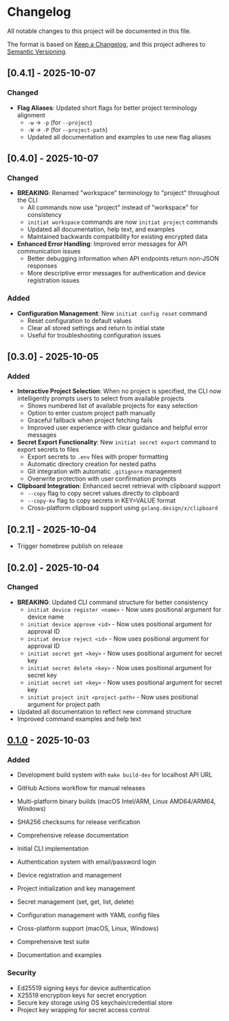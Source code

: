# Changelog

All notable changes to this project will be documented in this file.

The format is based on [Keep a Changelog](https://keepachangelog.com/en/1.0.0/),
and this project adheres to [Semantic Versioning](https://semver.org/spec/v2.0.0.html).

## [0.4.1] - 2025-10-07

### Changed
- **Flag Aliases**: Updated short flags for better project terminology alignment
  - `-w` → `-p` (for `--project`)
  - `-W` → `-P` (for `--project-path`)
  - Updated all documentation and examples to use new flag aliases

## [0.4.0] - 2025-10-07

### Changed
- **BREAKING**: Renamed "workspace" terminology to "project" throughout the CLI
  - All commands now use "project" instead of "workspace" for consistency
  - `initiat workspace` commands are now `initiat project` commands
  - Updated all documentation, help text, and examples
  - Maintained backwards compatibility for existing encrypted data
- **Enhanced Error Handling**: Improved error messages for API communication issues
  - Better debugging information when API endpoints return non-JSON responses
  - More descriptive error messages for authentication and device registration issues

### Added
- **Configuration Management**: New `initiat config reset` command
  - Reset configuration to default values
  - Clear all stored settings and return to initial state
  - Useful for troubleshooting configuration issues

## [0.3.0] - 2025-10-05

### Added
- **Interactive Project Selection**: When no project is specified, the CLI now intelligently prompts users to select from available projects
  - Shows numbered list of available projects for easy selection
  - Option to enter custom project path manually
  - Graceful fallback when project fetching fails
  - Improved user experience with clear guidance and helpful error messages
- **Secret Export Functionality**: New `initiat secret export` command to export secrets to files
  - Export secrets to `.env` files with proper formatting
  - Automatic directory creation for nested paths
  - Git integration with automatic `.gitignore` management
  - Overwrite protection with user confirmation prompts
- **Clipboard Integration**: Enhanced secret retrieval with clipboard support
  - `--copy` flag to copy secret values directly to clipboard
  - `--copy-kv` flag to copy secrets in KEY=VALUE format
  - Cross-platform clipboard support using `golang.design/x/clipboard`

## [0.2.1] - 2025-10-04
- Trigger homebrew publish on release

## [0.2.0] - 2025-10-04

### Changed
- **BREAKING**: Updated CLI command structure for better consistency
  - `initiat device register <name>` - Now uses positional argument for device name
  - `initiat device approve <id>` - Now uses positional argument for approval ID
  - `initiat device reject <id>` - Now uses positional argument for approval ID
  - `initiat secret get <key>` - Now uses positional argument for secret key
  - `initiat secret delete <key>` - Now uses positional argument for secret key
  - `initiat secret set <key>` - Now uses positional argument for secret key
  - `initiat project init <project-path>` - Now uses positional argument for project path
- Updated all documentation to reflect new command structure
- Improved command examples and help text

## [0.1.0] - 2025-10-03

### Added
- Development build system with `make build-dev` for localhost API URL
- GitHub Actions workflow for manual releases
- Multi-platform binary builds (macOS Intel/ARM, Linux AMD64/ARM64, Windows)
- SHA256 checksums for release verification
- Comprehensive release documentation

- Initial CLI implementation
- Authentication system with email/password login
- Device registration and management
- Project initialization and key management
- Secret management (set, get, list, delete)
- Configuration management with YAML config files
- Cross-platform support (macOS, Linux, Windows)
- Comprehensive test suite
- Documentation and examples

### Security
- Ed25519 signing keys for device authentication
- X25519 encryption keys for secret encryption
- Secure key storage using OS keychain/credential store
- Project key wrapping for secret access control

[Unreleased]: https://github.com/InitiatDev/initiat-cli/compare/v0.1.0...HEAD
[0.1.0]: https://github.com/InitiatDev/initiat-cli/releases/tag/v0.1.0
